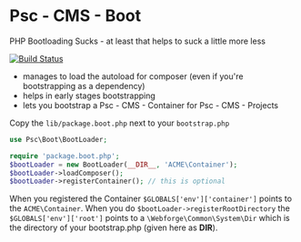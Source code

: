 Psc - CMS - Boot
=============

PHP Bootloading Sucks - at least that helps to suck a little more less

[![Build Status](https://secure.travis-ci.org/pscheit/psc-cms-boot.png?branch=master)](http://travis-ci.org/pscheit/psc-cms-boot)

 - manages to load the autoload for composer (even if you're bootstrapping as a dependency)
 - helps in early stages bootstrapping
 - lets you bootstrap a Psc - CMS - Container for Psc - CMS - Projects

Copy the `lib/package.boot.php` next to your `bootstrap.php`
```php
use Psc\Boot\BootLoader;

require 'package.boot.php';
$bootLoader = new BootLoader(__DIR__, 'ACME\Container');
$bootLoader->loadComposer();
$bootLoader->registerContainer(); // this is optional
```

When you registered the Container `$GLOBALS['env']['container']` points to the `ACME\Container`.
When you do `$bootLoader->registerRootDirectory` the `$GLOBALS['env']['root']` points to a `\Webforge\Common\System\Dir` which is the directory of your bootstrap.php (given here as __DIR__).
